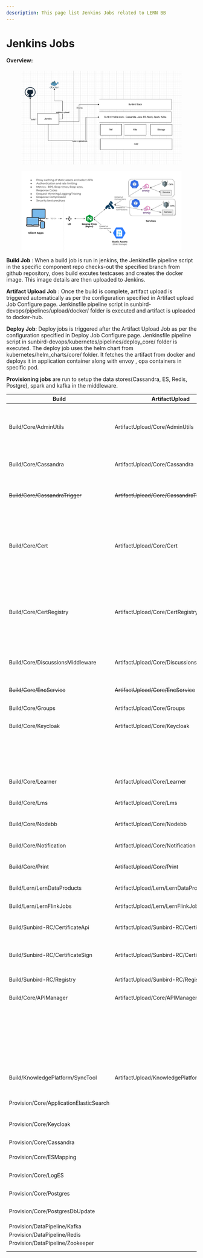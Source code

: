 ```yaml
---
description: This page list Jenkins Jobs related to LERN BB
---
```


# Jenkins Jobs

#### Overview:

<figure><img src="../.gitbook/assets/Screenshot 2023-06-22 at 1.12.56 PM.png" alt=""><figcaption></figcaption></figure>

<figure><img src="../.gitbook/assets/Screenshot from 2023-06-27 18-02-47.png" alt=""><figcaption></figcaption></figure>

**Build Job** : When a build job is run in jenkins, the Jenkinsfile pipeline script in the specific component repo checks-out the specified branch from github repository, does build excutes testcases and creates the docker image. This image details are then uploaded to Jenkins.

**Artifact Upload Job** : Once the build is complete, artifact upload is triggered automatically as per the configuration specified in Artifact upload Job Configure page. Jenkinsfile pipeline script in sunbird-devops/pipelines/upload/docker/ folder is executed and artifact is uploaded to docker-hub.

**Deploy Job**: Deploy jobs is triggered after the Artifact Upload Job as per the configuration specified in Deploy Job Configure page. Jenkinsfile pipeline script in sunbird-devops/kubernetes/pipelines/deploy\_core/ folder is executed. The deploy job uses the helm chart from kubernetes/helm\_charts/core/ folder. It fetches the artifact from docker and deploys it in application container along with envoy , opa containers in specific pod.

**Provisioning** **jobs** are run to setup the data stores(Cassandra, ES, Redis, Postgre), spark and kafka  in the middleware.



<table><thead><tr><th width="144">Build</th><th width="198">ArtifactUpload</th><th width="185">Deploy</th><th>Description</th></tr></thead><tbody><tr><td>Build/Core/AdminUtils</td><td>ArtifactUpload/Core/AdminUtils</td><td>Deploy/Kubernetes/AdminUtils</td><td>Used for build and deploy of adminutils service. Service handles mobile device registration and generating users' refresh token</td></tr><tr><td>Build/Core/Cassandra</td><td>ArtifactUpload/Core/Cassandra</td><td>Deploy/Kubernetes/Cassandra</td><td>Used for creating/migrating tables in Cassandra database</td></tr><tr><td><del>Build/Core/CassandraTrigger</del></td><td><del>ArtifactUpload/Core/CassandraTrigger</del></td><td><del>Deploy/Kubernetes/CassandraTrigger</del></td><td><del>Used for creating required Cassandra Triggers</del><br><del><strong>Note:</strong> This job is run only once.</del>  Deprecated</td></tr><tr><td>Build/Core/Cert</td><td>ArtifactUpload/Core/Cert</td><td>Deploy/Kubernetes/Cert</td><td>This service is part of old incredibles specification for generating certificates. This is not used for certificate generation after 4.10.0 release. Currently sunbird -RC is used for certificate generation.</td></tr><tr><td>Build/Core/CertRegistry</td><td>ArtifactUpload/Core/CertRegistry</td><td>Deploy/Kubernetes/CertRegistry</td><td>This service is part of old incredibles specification for generating certificates. This is not used for certificate generation after 4.10.0 release. Currently sunbird -RC is used for certificate generation.</td></tr><tr><td>Build/Core/DiscussionsMiddleware</td><td>ArtifactUpload/Core/DiscussionsMiddleware</td><td></td><td>Discussion Forum APIs are part of DiscussionsMiddleware. This service is based on NodeJS.</td></tr><tr><td><del>Build/Core/EncService</del></td><td><del>ArtifactUpload/Core/EncService</del></td><td></td><td><del>Used to build and deploy Encryption Service.</del> Deprecated</td></tr><tr><td>Build/Core/Groups</td><td>ArtifactUpload/Core/Groups</td><td>Deploy/Kubernetes/Groups/</td><td>Used to build and deploy Groups service</td></tr><tr><td>Build/Core/Keycloak</td><td>ArtifactUpload/Core/Keycloak</td><td>Deploy/Kubernetes/Keycloak</td><td>Used for packaging and deploying  Keycloak with Sunbird SPI provider</td></tr><tr><td></td><td></td><td>Deploy/Kubernetes/KeycloakRealm</td><td>Used for importing 'Sunbird' realm into new setup.<br><strong>Note:</strong> This job is run only once. </td></tr><tr><td>Build/Core/Learner</td><td>ArtifactUpload/Core/Learner</td><td>Deploy/Kubernetes/Learner</td><td>Used to build and deploy 'User-Org' Service</td></tr><tr><td>Build/Core/Lms</td><td>ArtifactUpload/Core/Lms</td><td>Deploy/Kubernetes/Lms</td><td>Used to build and deploy 'Course-Batch' Service</td></tr><tr><td>Build/Core/Nodebb</td><td>ArtifactUpload/Core/Nodebb</td><td>Deploy/Kubernetes/Nodebb</td><td>Used to build and deploy 'Discussion Forum'</td></tr><tr><td>Build/Core/Notification</td><td>ArtifactUpload/Core/Notification</td><td>Deploy/Kubernetes/Notification</td><td>Used to build and deploy 'Notification' Service</td></tr><tr><td><del>Build/Core/Prin</del>t</td><td><del>ArtifactUpload/Core/Print</del></td><td><del>Deploy/Kubernetes/Print</del></td><td><del>Handles PDF generation of certificates.</del> Deprecated</td></tr><tr><td>Build/Lern/LernDataProducts</td><td>ArtifactUpload/Lern/LernDataProducts</td><td>Deploy/Lern/LernDataProducts</td><td>Used to build and deploy "Lern Data products"</td></tr><tr><td>Build/Lern/LernFlinkJobs</td><td>ArtifactUpload/Lern/LernFlinkJobs</td><td>Deploy/Lern/LernFlinkJobs</td><td>Used to build and deploy "Lern Flink jobs"</td></tr><tr><td>Build/Sunbird-RC/CertificateApi</td><td>ArtifactUpload/Sunbird-RC/CertificateApi</td><td>Deploy/Sunbird-RC/CertificateApi</td><td>To create a build using docker hub image of Sunbird-RC Certificate Api release</td></tr><tr><td>Build/Sunbird-RC/CertificateSign</td><td>ArtifactUpload/Sunbird-RC/CertificateSign</td><td>Deploy/Sunbird-RC/CertificateSign</td><td>To create a build using docker hub image of Sunbird-RC Certificate Sign release</td></tr><tr><td>Build/Sunbird-RC/Registry</td><td>ArtifactUpload/Sunbird-RC/Registry</td><td>Deploy/Sunbird-RC/Registry</td><td>To create a build using docker hub image of Sunbird-RC release</td></tr><tr><td>Build/Core/APIManager</td><td>ArtifactUpload/Core/APIManager</td><td>Deploy/Kubernetes/APIManager</td><td>To build and deploy kong. </td></tr><tr><td></td><td></td><td>Deploy/Kubernetes/OnboardAPIs</td><td>Used for onboarding new APIs. This copies the kong-api.json to API manager.</td></tr><tr><td></td><td></td><td>Deploy/Kubernetes/OnboardConsumers</td><td>Used for onboarding new consumers to kong and providing them bearer token to access APIs.</td></tr><tr><td>Build/KnowledgePlatform/SyncTool</td><td>ArtifactUpload/KnowledgePlatform/SyncTool</td><td>Deploy/KnowledgePlatform/Neo4jElasticSearchSyncTool</td><td>Used for syncing data from neo4j/cassandra to Elastic search</td></tr><tr><td></td><td></td><td></td><td></td></tr><tr><td></td><td></td><td></td><td></td></tr><tr><td>Provision/Core/ApplicationElasticSearch</td><td></td><td></td><td>Installs Elasticsearch used by the applications</td></tr><tr><td>Provision/Core/Keycloak</td><td></td><td></td><td>Used for installing pre-requisites for Keycloak installation</td></tr><tr><td>Provision/Core/Cassandra</td><td></td><td></td><td>Installs Cassandra database</td></tr><tr><td>Provision/Core/ESMapping</td><td></td><td></td><td>Creates Elasticsearch indices and mappings</td></tr><tr><td>Provision/Core/LogES</td><td></td><td></td><td>Installs Elasticsearch used to store application and VM logs</td></tr><tr><td>Provision/Core/Postgres</td><td></td><td></td><td>Installs Postgres database</td></tr><tr><td>Provision/Core/PostgresDbUpdate</td><td></td><td></td><td>Creates Postgres tables, schema and users</td></tr><tr><td>Provision/DataPipeline/Kafka</td><td></td><td></td><td>Installs Kafka</td></tr><tr><td>Provision/DataPipeline/Redis</td><td></td><td></td><td>Install Redis</td></tr><tr><td>Provision/DataPipeline/Zookeeper</td><td></td><td></td><td>Installs Zookeeper</td></tr><tr><td></td><td></td><td></td><td></td></tr><tr><td></td><td></td><td></td><td></td></tr></tbody></table>

